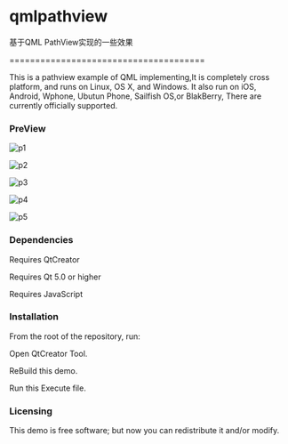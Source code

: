 # qmlpathview
基于QML PathView实现的一些效果

======================================

This is a pathview example of QML  implementing,It is completely cross platform, and runs on Linux, OS X, and Windows. It also run on iOS, Android, Wphone, Ubutun Phone, Sailfish OS,or BlakBerry, There are  currently officially supported.

### PreView

![p1](https://github.com/toby20130333/qmlpathview/blob/master/image/1.jpg)

![p2](https://github.com/toby20130333/qmlpathview/blob/master/image/2.png)

![p3](https://github.com/toby20130333/qmlpathview/blob/master/image/3.png)

![p4](https://github.com/toby20130333/qmlpathview/blob/master/image/4.png)

![p5](https://github.com/toby20130333/qmlpathview/blob/master/image/5.png)


### Dependencies

Requires QtCreator

Requires Qt 5.0 or higher 

Requires JavaScript

### Installation
From the root of the repository, run:

Open QtCreator Tool.

ReBuild this demo.

Run this Execute file.

### Licensing

This demo  is free software; but now you can redistribute it and/or modify.